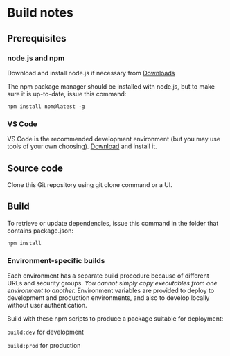 # Build notes

## Prerequisites

### node.js and npm
Download and install node.js if necessary from [Downloads](https://nodejs.org/en/download/)

The npm package manager should be installed with node.js, but to make sure it is up-to-date, issue this command:

```
npm install npm@latest -g
```

### VS Code

VS Code is the recommended development environment (but you may use tools of your own choosing). [Download](https://code.visualstudio.com/download) and install it.

## Source code
Clone this Git repository using git clone command or a UI.

## Build

To retrieve or update dependencies, issue this command in the folder that contains package.json:

```
npm install
```

### Environment-specific builds

Each environment has a separate build procedure because of different URLs and security groups. *You cannot simply copy executables from one environment to another.* Environment variables are provided to deploy to development and production environments, and also to develop locally without user authentication.

Build with these npm scripts to produce a package suitable for deployment:

`build:dev` for development

`build:prod` for production
